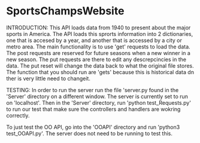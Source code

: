 # SportsChampsWebsite

INTRODUCTION:
This API loads data from 1940 to present about the major sports in America. The API loads this
sprorts information into 2 dictionaries, one that is accesed by a year, and another that is
accessed by a city or metro area. The main functionality is to use 'get' requests to load the data.
The post requests are reserved for future seasons when a new winner in a new season. The put 
requests are there to edit any descrepcincies in the data. The put reset will change the data back 
to what the original file stores. The function that you should run are 'gets' because this is
historical data dn ther is very little need to changeit.

TESTING:
In order to  run the server run the file 'server.py found in the 'Server' directory on a different 
window.  The server is currently set to run on 'localhost'. Then in the 'Server' directory, run 'python test_Requests.py' to run our test that make sure the controllers and handlers are wokring correctly.

To just test the OO API, go into the 'OOAPI' directory and run 'python3 test_OOAPI.py'. The server does not need to be running to test this.
